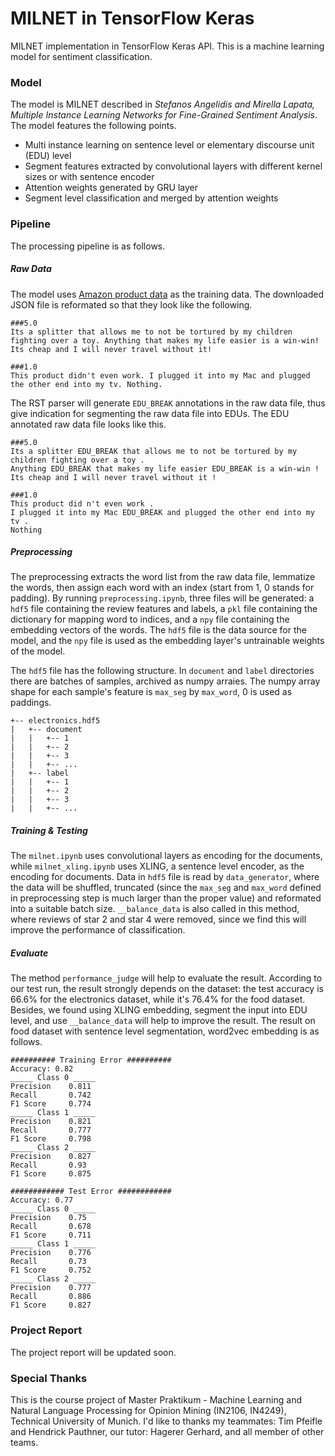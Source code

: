 # MILNET in TensorFlow Keras
MILNET implementation in TensorFlow Keras API. This is a machine learning model for sentiment classification.



### Model

The model is MILNET described in _Stefanos Angelidis and Mirella Lapata, Multiple Instance Learning Networks for Fine-Grained Sentiment Analysis_. The model features the following points.

- Multi instance learning on sentence level or elementary discourse unit (EDU) level
- Segment features extracted by convolutional layers with different kernel sizes or with sentence encoder
- Attention weights generated by GRU layer
- Segment level classification and merged by attention weights



### Pipeline

The processing pipeline is as follows.

##### Raw Data

The model uses [Amazon product data](http://jmcauley.ucsd.edu/data/amazon/) as the training data. The downloaded JSON file is reformated so that they look like the following.

```
###5.0
Its a splitter that allows me to not be tortured by my children fighting over a toy. Anything that makes my life easier is a win-win! Its cheap and I will never travel without it!

###1.0
This product didn't even work. I plugged it into my Mac and plugged the other end into my tv. Nothing.
```

The RST parser will generate `EDU_BREAK` annotations in the raw data file, thus give indication for segmenting the raw data file into EDUs. The EDU annotated raw data file looks like this.

```
###5.0
Its a splitter EDU_BREAK that allows me to not be tortured by my children fighting over a toy .
Anything EDU_BREAK that makes my life easier EDU_BREAK is a win-win !
Its cheap and I will never travel without it !

###1.0
This product did n't even work .
I plugged it into my Mac EDU_BREAK and plugged the other end into my tv .
Nothing
```

##### Preprocessing

The preprocessing extracts the word list from the raw data file, lemmatize the words, then assign each word with an index (start from 1, 0 stands for padding). By running `preprocessing.ipynb`, three files will be generated: a `hdf5` file containing the review features and labels, a `pkl` file containing the dictionary for mapping word to indices, and a `npy` file containing the embedding vectors of the words. The `hdf5` file is the data source for the model, and the `npy` file is used as the embedding layer's untrainable weights of the model.

The `hdf5` file has the following structure. In `document` and `label` directories there are batches of samples, archived as numpy arraies. The numpy array shape for each sample's feature is `max_seg` by `max_word`, 0 is used as paddings.

```
+-- electronics.hdf5
|	+-- document
|	|	+-- 1
|	|	+-- 2
|	|	+-- 3
|	|	+-- ...
|	+-- label
|	|	+-- 1
|	|	+-- 2
|	|	+-- 3
|	|	+-- ...
```

##### Training & Testing

The `milnet.ipynb` uses convolutional layers as encoding for the documents, while `milnet_xling.ipynb` uses XLING, a sentence level encoder, as the encoding for documents. Data in `hdf5` file is read by `data_generator`, where the data will be shuffled, truncated (since the `max_seg` and `max_word` defined in preprocessing step is much larger than the proper value) and reformated into a suitable batch size. `__balance_data` is also called in this method, where reviews of star 2 and star 4 were removed, since we find this will improve the performance of classification.

##### Evaluate

The method `performance_judge` will help to evaluate the result. According to our test run, the result strongly depends on the dataset: the test  accuracy is 66.6% for the electronics dataset, while it's 76.4% for the food dataset. Besides, we found using XLING embedding, segment the input into EDU level, and use `__balance_data` will help to improve the result. The result on food dataset with sentence level segmentation, word2vec embedding is as follows.

```
########## Training Error ##########
Accuracy: 0.82
_____ Class 0 _____
Precision	 0.811
Recall		 0.742
F1 Score	 0.774
_____ Class 1 _____
Precision	 0.821
Recall		 0.777
F1 Score	 0.798
_____ Class 2 _____
Precision	 0.827
Recall		 0.93
F1 Score	 0.875

############ Test Error ############
Accuracy: 0.77
_____ Class 0 _____
Precision	 0.75
Recall		 0.678
F1 Score	 0.711
_____ Class 1 _____
Precision	 0.776
Recall		 0.73
F1 Score	 0.752
_____ Class 2 _____
Precision	 0.777
Recall		 0.886
F1 Score	 0.827
```



### Project Report

The project report will be updated soon.



### Special Thanks

This is the course project of Master Praktikum - Machine Learning and Natural Language Processing for Opinion Mining (IN2106, IN4249), Technical University of Munich. I'd like to thanks my teammates: Tim Pfeifle and Hendrick Pauthner, our tutor: Hagerer Gerhard, and all member of other teams.